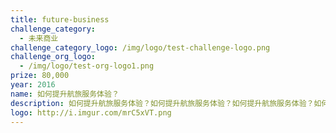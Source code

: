 ```yaml
---
title: future-business
challenge_category: 
  - 未来商业
challenge_category_logo: /img/logo/test-challenge-logo.png
challenge_org_logo: 
  - /img/logo/test-org-logo1.png
prize: 80,000
year: 2016
name: 如何提升航旅服务体验？
description: 如何提升航旅服务体验？如何提升航旅服务体验？如何提升航旅服务体验？如何提升航旅服务体验？
logo: http://i.imgur.com/mrC5xVT.png
---
```

